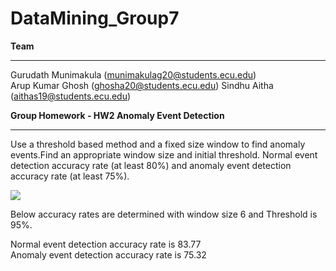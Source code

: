 # DataMining_Group7

**Team**

***

Gurudath Munimakula (munimakulag20@students.ecu.edu)  
Arup Kumar Ghosh (ghosha20@students.ecu.edu)
Sindhu Aitha (aithas19@students.ecu.edu)  
 

**Group Homework - HW2 Anomaly Event Detection**

***
Use a threshold based method and a fixed size window to find anomaly events.Find an appropriate window size and initial threshold.
Normal event detection accuracy rate (at least 80%) and anomaly event detection accuracy rate (at least 75%).


![ ](/DataMining_Group7/Anamoly_Event_TimeSeries_Thresold_Based/Pictures/Plot1.png  "Anomaly Events")

Below accuracy rates are determined with window size 6 and Threshold is 95%.

Normal event detection accuracy rate is 83.77  
Anomaly event detection accuracy rate is 75.32